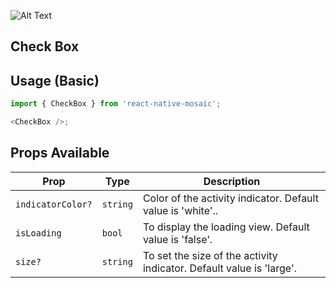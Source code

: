 ![Alt Text](https://drive.google.com/uc?export=view&id=)

## Check Box

## Usage (Basic)

```js
import { CheckBox } from 'react-native-mosaic';

<CheckBox />;
```

## Props Available

| Prop              | Type     | Description                                                          |
| ----------------- | -------- | -------------------------------------------------------------------- |
| `indicatorColor?` | `string` | Color of the activity indicator. Default value is 'white'..          |
| `isLoading`       | `bool`   | To display the loading view. Default value is 'false'.               |
| `size?`           | `string` | To set the size of the activity indicator. Default value is 'large'. |

